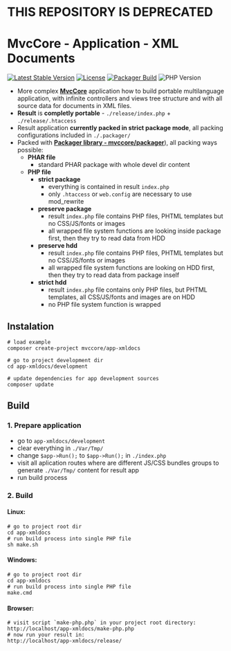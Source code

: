 # **THIS REPOSITORY IS DEPRECATED**

# MvcCore - Application - XML Documents

[![Latest Stable Version](https://img.shields.io/badge/Stable-v4.2.0-brightgreen.svg?style=plastic)](https://github.com/mvccore/app-xmldocs/releases)
[![License](https://img.shields.io/badge/Licence-BSD-brightgreen.svg?style=plastic)](https://github.com/mvccore/app-xmldocs/blob/master/LICENCE.md)
[![Packager Build](https://img.shields.io/badge/Packager%20Build-passing-brightgreen.svg?style=plastic)](https://github.com/mvccore/packager)
![PHP Version](https://img.shields.io/badge/PHP->=5.3-brightgreen.svg?style=plastic)

- More complex [**MvcCore**](https://github.com/mvccore/mvccore) application how to build portable multilanguage application, with infinite controllers and views tree structure and with all source data for documents in XML files.
- **Result** is **completly portable** - `./release/index.php` + `./release/.htaccess`
- Result application **currently packed in strict package mode**, all packing configurations included in `./.packager/`
- Packed with [**Packager library - mvccore/packager**](https://github.com/mvccore/packager)), all packing ways possible:
  - **PHAR file**
    - standard PHAR package with whole devel dir content
  - **PHP file**
    - **strict package**
      - everything is contained in result `index.php`
      - only `.htaccess` or `web.config` are necessary to use mod_rewrite
    - **preserve package**
      - result `index.php` file contains PHP files, 
        PHTML templates but no CSS/JS/fonts or images
      - all wrapped file system functions are looking inside 
        package first, then they try to read data from HDD
    - **preserve hdd**
      - result `index.php` file contains PHP files, 
        PHTML templates but no CSS/JS/fonts or images
      - all wrapped file system functions are looking on HDD first, 
        then they try to read data from package inself
    - **strict hdd**
      - result `index.php` file contains only PHP files, 
        but PHTML templates, all CSS/JS/fonts and images are on HDD
      - no PHP file system function is wrapped

## Instalation
```shell
# load example
composer create-project mvccore/app-xmldocs

# go to project development dir
cd app-xmldocs/development

# update dependencies for app development sources
composer update
```

## Build

### 1. Prepare application
- go to `app-xmldocs/development`
- clear everything in `./Var/Tmp/`
- change `$app->Run();` to `$app->Run();` in `./index.php`
- visit all aplication routes where are different JS/CSS bundles 
  groups to generate `./Var/Tmp/` content for result app
- run build process

### 2. Build

#### Linux:
```shell
# go to project root dir
cd app-xmldocs
# run build process into single PHP file
sh make.sh
```

#### Windows:
```shell
# go to project root dir
cd app-xmldocs
# run build process into single PHP file
make.cmd
```

#### Browser:
```shell
# visit script `make-php.php` in your project root directory:
http://localhost/app-xmldocs/make-php.php
# now run your result in:
http://localhost/app-xmldocs/release/
```
